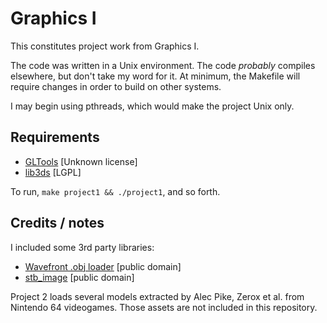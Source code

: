 Graphics I 
==========
This constitutes project work from Graphics I.

The code was written in a Unix environment. The code _probably_ compiles
elsewhere, but don't take my word for it. At minimum, the Makefile will 
require changes in order to build on other systems.

I may begin using pthreads, which would make the project Unix only. 

Requirements
------------
* [GLTools](https://github.com/HazimGazov/GLTools) [Unknown license]
* [lib3ds](http://code.google.com/p/lib3ds/) [LGPL]

To run, `make project1 && ./project1`, and so forth.

Credits / notes
---------------
I included some 3rd party libraries:

* [Wavefront .obj loader](http://www.kixor.net/dev/objloader/) [public domain]
* [stb_image](http://nothings.org/stb_image.c) [public domain]

Project 2 loads several models extracted by Alec Pike, Zerox et al. from
Nintendo 64 videogames. Those assets are not included in this repository.

